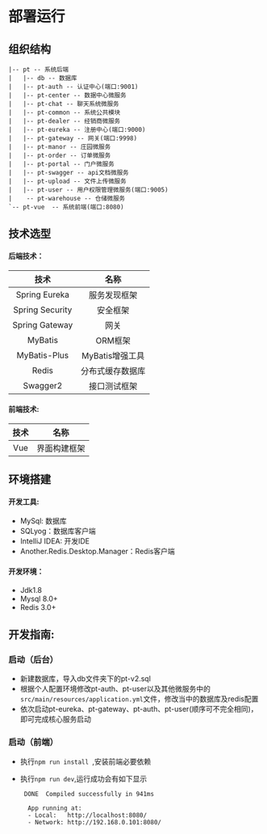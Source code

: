 # 部署运行

## 组织结构

```
|-- pt -- 系统后端
|   |-- db -- 数据库
|   |-- pt-auth -- 认证中心(端口:9001)
|   |-- pt-center -- 数据中心微服务
|   |-- pt-chat -- 聊天系统微服务
|   |-- pt-common -- 系统公共模块
|   |-- pt-dealer -- 经销商微服务
|   |-- pt-eureka -- 注册中心(端口:9000)
|   |-- pt-gateway -- 网关(端口:9998)
|   |-- pt-manor -- 庄园微服务
|   |-- pt-order -- 订单微服务
|   |-- pt-portal -- 门户微服务
|   |-- pt-swagger -- api文档微服务
|   |-- pt-upload -- 文件上传微服务
|   |-- pt-user -- 用户权限管理微服务(端口:9005)
|    -- pt-warehouse -- 仓储微服务
`-- pt-vue  -- 系统前端(端口:8080)
```

## 技术选型

#### 后端技术：

|       技术       | 名称 |
| :--: | :--: |
| Spring Eureka | 服务发现框架 |
| Spring Security | 安全框架 |
| Spring Gateway | 网关 |
| MyBatis | ORM框架 |
| MyBatis-Plus | MyBatis增强工具 |
| Redis | 分布式缓存数据库 |
| Swagger2 | 接口测试框架 |

#### 前端技术:

|       技术       | 名称 |
| :--: | :--: |
| Vue | 界面构建框架 |

## 环境搭建

#### 开发工具:

- MySql: 数据库
- SQLyog：数据库客户端
- IntelliJ IDEA: 开发IDE
- Another.Redis.Desktop.Manager：Redis客户端

#### 开发环境：

- Jdk1.8
- Mysql 8.0+
- Redis 3.0+

## 开发指南:

### 启动（后台）

* 新建数据库，导入db文件夹下的pt-v2.sql
* 根据个人配置环境修改pt-auth、pt-user以及其他微服务中的`src/main/resources/application.yml`文件，修改当中的数据库及redis配置
* 依次启动pt-eureka、pt-gateway、pt-auth、pt-user(顺序可不完全相同)，即可完成核心服务启动

### 启动（前端）

* 执行`npm run install `,安装前端必要依赖

* 执行`npm run dev`,运行成功会有如下显示

  ```
   DONE  Compiled successfully in 941ms     
   
    App running at:
    - Local:   http://localhost:8080/    
    - Network: http://192.168.0.101:8080/
  ```

  